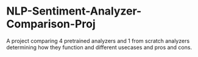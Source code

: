 # NLP-Sentiment-Analyzer-Comparison-Proj

A project comparing 4 pretrained analyzers and 1 from scratch analyzers determining how they function and different usecases and pros and cons.
